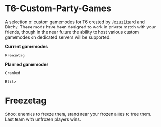 # T6-Custom-Party-Games
A selection of custom gamemodes for T6 created by JezuzLizard and Birchy. These mods have been designed to work in private match with your friends, though in the near future the ability to host various custom gamemodes on dedicated servers will be supported.

**Current gamemodes**
```
Freezetag
```

**Planned gamemodes**
```
Cranked
```
```
Blitz
```

# Freezetag
Shoot enemies to freeze them, stand near your frozen allies to free them. Last team with unfrozen players wins.
